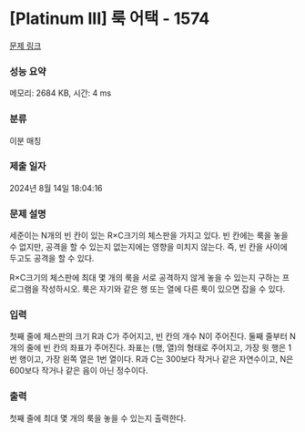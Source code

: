# [Platinum III] 룩 어택 - 1574 

[문제 링크](https://www.acmicpc.net/problem/1574) 

### 성능 요약

메모리: 2684 KB, 시간: 4 ms

### 분류

이분 매칭

### 제출 일자

2024년 8월 14일 18:04:16

### 문제 설명

<p>세준이는 N개의 빈 칸이 있는 R×C크기의 체스판을 가지고 있다. 빈 칸에는 룩을 놓을 수 없지만, 공격을 할 수 있는지 없는지에는 영향을 미치지 않는다. 즉, 빈 칸을 사이에 두고도 공격을 할 수 있다.</p>

<p>R×C크기의 체스판에 최대 몇 개의 룩을 서로 공격하지 않게 놓을 수 있는지 구하는 프로그램을 작성하시오. 룩은 자기와 같은 행 또는 열에 다른 룩이 있으면 잡을 수 있다.</p>

### 입력 

 <p>첫째 줄에 체스판의 크기 R과 C가 주어지고, 빈 칸의 개수 N이 주어진다. 둘째 줄부터 N개의 줄에 빈 칸의 좌표가 주어진다. 좌표는 (행, 열)의 형태로 주어지고, 가장 윗 행은 1번 행이고, 가장 왼쪽 열은 1번 열이다. R과 C는 300보다 작거나 같은 자연수이고, N은 600보다 작거나 같은 음이 아닌 정수이다.</p>

### 출력 

 <p>첫째 줄에 최대 몇 개의 룩을 놓을 수 있는지 출력한다.</p>

